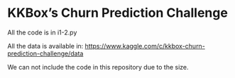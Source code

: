 # KKBox’s Churn Prediction Challenge

All the code is in i1-2.py

All the data is available in: https://www.kaggle.com/c/kkbox-churn-prediction-challenge/data

We can not include the code in this repository due to the size.
